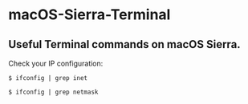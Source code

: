 # macOS-Sierra-Terminal
## Useful Terminal commands on macOS Sierra.


<p>Check your IP configuration:</p>
<pre><code>$ ifconfig | grep inet</code></pre>
<pre><code>$ ifconfig | grep netmask</code></pre>

